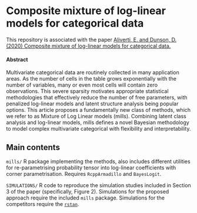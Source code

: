 # Composite mixture of log-linear models for categorical data

This repository is associated with the paper [Aliverti, E. and Dunson, D. (2020) Composite mixture of log-linear models for categorical data.](arxiv.org/)

#### Abstract
Multivariate categorical data are routinely collected in many application areas. As the number of cells in the table grows exponentially with the number of variables, many or even most cells will contain zero observations. This severe sparsity motivates appropriate statistical methodologies that effectively reduce the number of free parameters, with penalized log-linear models and latent structure analysis being popular options. This article proposes a fundamentally new class of methods, which we refer to as Mixture of Log Linear models (mills). Combining latent class analysis and log-linear models, mills defines a novel Bayesian methodology to model complex multivariate categorical with flexibility and interpretability.



## Main contents
`mills/` R package implementing the methods, also includes different utilities for re-parametrising probability tensor into log-linear coefficients with corner parametrisation. Requires `RcppArmadillo` and `BayesLogit`.

`SIMULATIONS/` R code to reproduce the simulation studies included in Section 3 of the paper (specifically, Figure 2).
Simulations for the proposed approach require the included `mills` package. 
Simulations for the competitors require the [`rstan`](https://github.com/stan-dev/rstan/).


